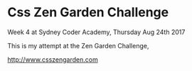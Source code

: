 # Css Zen Garden Challenge

Week 4 at Sydney Coder Academy,  Thursday Aug 24th 2017

This is my attempt at the Zen Garden Challenge,

http://www.csszengarden.com 
